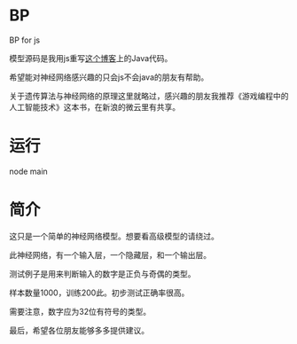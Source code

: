 # BP
BP for js

模型源码是我用js重写[这个博客][1]上的Java代码。

[1]: http://fantasticinblur.iteye.com/blog/1465497  "BP"

希望能对神经网络感兴趣的只会js不会java的朋友有帮助。

关于遗传算法与神经网络的原理这里就略过，感兴趣的朋友我推荐《游戏编程中的人工智能技术》这本书，在新浪的微云里有共享。

# 运行

node main

# 简介

这只是一个简单的神经网络模型。想要看高级模型的请绕过。

此神经网络，有一个输入层，一个隐藏层，和一个输出层。

测试例子是用来判断输入的数字是正负与奇偶的类型。

样本数量1000，训练200此。初步测试正确率很高。

需要注意，数字应为32位有符号的类型。

最后，希望各位朋友能够多多提供建议。
